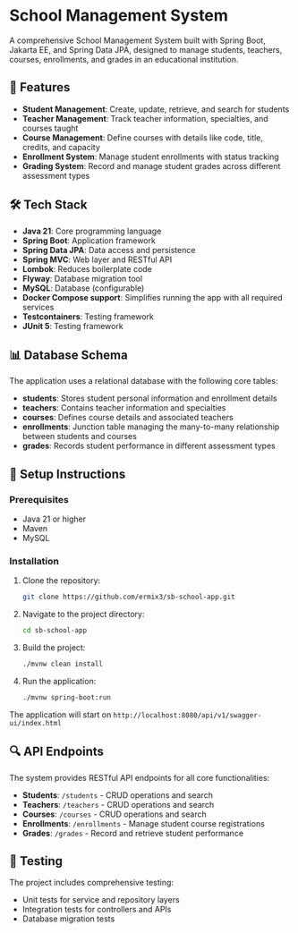 # School Management System

A comprehensive School Management System built with Spring Boot, Jakarta EE, and Spring Data JPA, designed to manage
students, teachers, courses, enrollments, and grades in an educational institution.

## 🚀 Features

- **Student Management**: Create, update, retrieve, and search for students
- **Teacher Management**: Track teacher information, specialties, and courses taught
- **Course Management**: Define courses with details like code, title, credits, and capacity
- **Enrollment System**: Manage student enrollments with status tracking
- **Grading System**: Record and manage student grades across different assessment types

## 🛠️ Tech Stack

- **Java 21**: Core programming language
- **Spring Boot**: Application framework
- **Spring Data JPA**: Data access and persistence
- **Spring MVC**: Web layer and RESTful API
- **Lombok**: Reduces boilerplate code
- **Flyway**: Database migration tool
- **MySQL**: Database (configurable)
- **Docker Compose support**: Simplifies running the app with all required services
- **Testcontainers**: Testing framework
- **JUnit 5**: Testing framework

## 📊 Database Schema

The application uses a relational database with the following core tables:

- **students**: Stores student personal information and enrollment details
- **teachers**: Contains teacher information and specialties
- **courses**: Defines course details and associated teachers
- **enrollments**: Junction table managing the many-to-many relationship between students and courses
- **grades**: Records student performance in different assessment types

## 🔧 Setup Instructions

### Prerequisites

- Java 21 or higher
- Maven
- MySQL

### Installation

1. Clone the repository:
   ```bash
   git clone https://github.com/ermix3/sb-school-app.git
   ```

2. Navigate to the project directory:
   ```bash
   cd sb-school-app
   ```

3. Build the project:
   ```bash
   ./mvnw clean install
   ```

4. Run the application:
   ```bash
   ./mvnw spring-boot:run
   ```

The application will start on `http://localhost:8080/api/v1/swagger-ui/index.html`

## 🔍 API Endpoints

The system provides RESTful API endpoints for all core functionalities:

- **Students**: `/students` - CRUD operations and search
- **Teachers**: `/teachers` - CRUD operations and search
- **Courses**: `/courses` - CRUD operations and search
- **Enrollments**: `/enrollments` - Manage student course registrations
- **Grades**: `/grades` - Record and retrieve student performance

## 🧪 Testing

The project includes comprehensive testing:

- Unit tests for service and repository layers
- Integration tests for controllers and APIs
- Database migration tests
